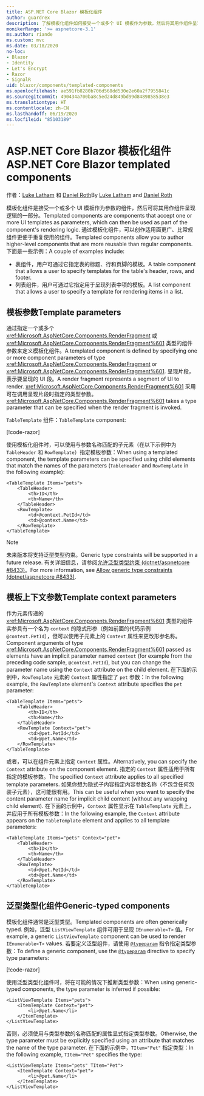 ```yaml
---
title: ASP.NET Core Blazor 模板化组件
author: guardrex
description: 了解模板化组件如何接受一个或多个 UI 模板作为参数，然后将其用作组件呈现逻辑的一部分。
monikerRange: '>= aspnetcore-3.1'
ms.author: riande
ms.custom: mvc
ms.date: 03/18/2020
no-loc:
- Blazor
- Identity
- Let's Encrypt
- Razor
- SignalR
uid: blazor/components/templated-components
ms.openlocfilehash: ae591fb8280b706d568dd530e2e60a2f7955841c
ms.sourcegitcommit: 490434a700ba8c5ed24d849bd99d8489858538e3
ms.translationtype: HT
ms.contentlocale: zh-CN
ms.lasthandoff: 06/19/2020
ms.locfileid: "85103189"
---
```

# <a name="aspnet-core-blazor-templated-components"></a><span data-ttu-id="6d5e3-103">ASP.NET Core Blazor 模板化组件</span><span class="sxs-lookup"><span data-stu-id="6d5e3-103">ASP.NET Core Blazor templated components</span></span>

<span data-ttu-id="6d5e3-104">作者：[Luke Latham](https://github.com/guardrex) 和 [Daniel Roth](https://github.com/danroth27)</span><span class="sxs-lookup"><span data-stu-id="6d5e3-104">By [Luke Latham](https://github.com/guardrex) and [Daniel Roth](https://github.com/danroth27)</span></span>

<span data-ttu-id="6d5e3-105">模板化组件是接受一个或多个 UI 模板作为参数的组件，然后可将其用作组件呈现逻辑的一部分。</span><span class="sxs-lookup"><span data-stu-id="6d5e3-105">Templated components are components that accept one or more UI templates as parameters, which can then be used as part of the component's rendering logic.</span></span> <span data-ttu-id="6d5e3-106">通过模板化组件，可以创作适用面更广、比常规组件更便于重复使用的组件。</span><span class="sxs-lookup"><span data-stu-id="6d5e3-106">Templated components allow you to author higher-level components that are more reusable than regular components.</span></span> <span data-ttu-id="6d5e3-107">下面是一些示例：</span><span class="sxs-lookup"><span data-stu-id="6d5e3-107">A couple of examples include:</span></span>

* <span data-ttu-id="6d5e3-108">表组件，用户可通过它指定表的标题、行和页脚的模板。</span><span class="sxs-lookup"><span data-stu-id="6d5e3-108">A table component that allows a user to specify templates for the table's header, rows, and footer.</span></span>
* <span data-ttu-id="6d5e3-109">列表组件，用户可通过它指定用于呈现列表中项的模板。</span><span class="sxs-lookup"><span data-stu-id="6d5e3-109">A list component that allows a user to specify a template for rendering items in a list.</span></span>

## <a name="template-parameters"></a><span data-ttu-id="6d5e3-110">模板参数</span><span class="sxs-lookup"><span data-stu-id="6d5e3-110">Template parameters</span></span>

<span data-ttu-id="6d5e3-111">通过指定一个或多个 <xref:Microsoft.AspNetCore.Components.RenderFragment> 或 <xref:Microsoft.AspNetCore.Components.RenderFragment%601> 类型的组件参数来定义模板化组件。</span><span class="sxs-lookup"><span data-stu-id="6d5e3-111">A templated component is defined by specifying one or more component parameters of type <xref:Microsoft.AspNetCore.Components.RenderFragment> or <xref:Microsoft.AspNetCore.Components.RenderFragment%601>.</span></span> <span data-ttu-id="6d5e3-112">呈现片段，表示要呈现的 UI 段。</span><span class="sxs-lookup"><span data-stu-id="6d5e3-112">A render fragment represents a segment of UI to render.</span></span> <span data-ttu-id="6d5e3-113"><xref:Microsoft.AspNetCore.Components.RenderFragment%601> 采用可在调用呈现片段时指定的类型参数。</span><span class="sxs-lookup"><span data-stu-id="6d5e3-113"><xref:Microsoft.AspNetCore.Components.RenderFragment%601> takes a type parameter that can be specified when the render fragment is invoked.</span></span>

<span data-ttu-id="6d5e3-114">`TableTemplate` 组件：</span><span class="sxs-lookup"><span data-stu-id="6d5e3-114">`TableTemplate` component:</span></span>

[!code-razor[](../common/samples/3.x/BlazorWebAssemblySample/Components/TableTemplate.razor)]

<span data-ttu-id="6d5e3-115">使用模板化组件时，可以使用与参数名称匹配的子元素（在以下示例中为 `TableHeader` 和 `RowTemplate`）指定模板参数：</span><span class="sxs-lookup"><span data-stu-id="6d5e3-115">When using a templated component, the template parameters can be specified using child elements that match the names of the parameters (`TableHeader` and `RowTemplate` in the following example):</span></span>

```razor
<TableTemplate Items="pets">
    <TableHeader>
        <th>ID</th>
        <th>Name</th>
    </TableHeader>
    <RowTemplate>
        <td>@context.PetId</td>
        <td>@context.Name</td>
    </RowTemplate>
</TableTemplate>
```

> [!NOTE]
> <span data-ttu-id="6d5e3-116">未来版本将支持泛型类型约束。</span><span class="sxs-lookup"><span data-stu-id="6d5e3-116">Generic type constraints will be supported in a future release.</span></span> <span data-ttu-id="6d5e3-117">有关详细信息，请参阅[允许泛型类型约束 (dotnet/aspnetcore #8433)](https://github.com/dotnet/aspnetcore/issues/8433)。</span><span class="sxs-lookup"><span data-stu-id="6d5e3-117">For more information, see [Allow generic type constraints (dotnet/aspnetcore #8433)](https://github.com/dotnet/aspnetcore/issues/8433).</span></span>

## <a name="template-context-parameters"></a><span data-ttu-id="6d5e3-118">模板上下文参数</span><span class="sxs-lookup"><span data-stu-id="6d5e3-118">Template context parameters</span></span>

<span data-ttu-id="6d5e3-119">作为元素传递的 <xref:Microsoft.AspNetCore.Components.RenderFragment%601> 类型的组件实参具有一个名为 `context` 的隐式形参（例如前面的代码示例 `@context.PetId`），但可以使用子元素上的 `Context` 属性来更改形参名称。</span><span class="sxs-lookup"><span data-stu-id="6d5e3-119">Component arguments of type <xref:Microsoft.AspNetCore.Components.RenderFragment%601> passed as elements have an implicit parameter named `context` (for example from the preceding code sample, `@context.PetId`), but you can change the parameter name using the `Context` attribute on the child element.</span></span> <span data-ttu-id="6d5e3-120">在下面的示例中，`RowTemplate` 元素的 `Context` 属性指定了 `pet` 参数：</span><span class="sxs-lookup"><span data-stu-id="6d5e3-120">In the following example, the `RowTemplate` element's `Context` attribute specifies the `pet` parameter:</span></span>

```razor
<TableTemplate Items="pets">
    <TableHeader>
        <th>ID</th>
        <th>Name</th>
    </TableHeader>
    <RowTemplate Context="pet">
        <td>@pet.PetId</td>
        <td>@pet.Name</td>
    </RowTemplate>
</TableTemplate>
```

<span data-ttu-id="6d5e3-121">或者，可以在组件元素上指定 `Context` 属性。</span><span class="sxs-lookup"><span data-stu-id="6d5e3-121">Alternatively, you can specify the `Context` attribute on the component element.</span></span> <span data-ttu-id="6d5e3-122">指定的 `Context` 属性适用于所有指定的模板参数。</span><span class="sxs-lookup"><span data-stu-id="6d5e3-122">The specified `Context` attribute applies to all specified template parameters.</span></span> <span data-ttu-id="6d5e3-123">如果你想为隐式子内容指定内容参数名称（不包含任何包装子元素），这可能很有用。</span><span class="sxs-lookup"><span data-stu-id="6d5e3-123">This can be useful when you want to specify the content parameter name for implicit child content (without any wrapping child element).</span></span> <span data-ttu-id="6d5e3-124">在下面的示例中，`Context` 属性显示在 `TableTemplate` 元素上，并应用于所有模板参数：</span><span class="sxs-lookup"><span data-stu-id="6d5e3-124">In the following example, the `Context` attribute appears on the `TableTemplate` element and applies to all template parameters:</span></span>

```razor
<TableTemplate Items="pets" Context="pet">
    <TableHeader>
        <th>ID</th>
        <th>Name</th>
    </TableHeader>
    <RowTemplate>
        <td>@pet.PetId</td>
        <td>@pet.Name</td>
    </RowTemplate>
</TableTemplate>
```

## <a name="generic-typed-components"></a><span data-ttu-id="6d5e3-125">泛型类型化组件</span><span class="sxs-lookup"><span data-stu-id="6d5e3-125">Generic-typed components</span></span>

<span data-ttu-id="6d5e3-126">模板化组件通常是泛型类型。</span><span class="sxs-lookup"><span data-stu-id="6d5e3-126">Templated components are often generically typed.</span></span> <span data-ttu-id="6d5e3-127">例如，泛型 `ListViewTemplate` 组件可用于呈现 `IEnumerable<T>` 值。</span><span class="sxs-lookup"><span data-stu-id="6d5e3-127">For example, a generic `ListViewTemplate` component can be used to render `IEnumerable<T>` values.</span></span> <span data-ttu-id="6d5e3-128">若要定义泛型组件，请使用 [`@typeparam`](xref:mvc/views/razor#typeparam) 指令指定类型参数：</span><span class="sxs-lookup"><span data-stu-id="6d5e3-128">To define a generic component, use the [`@typeparam`](xref:mvc/views/razor#typeparam) directive to specify type parameters:</span></span>

[!code-razor[](../common/samples/3.x/BlazorWebAssemblySample/Components/ListViewTemplate.razor)]

<span data-ttu-id="6d5e3-129">使用泛型类型化组件时，将在可能的情况下推断类型参数：</span><span class="sxs-lookup"><span data-stu-id="6d5e3-129">When using generic-typed components, the type parameter is inferred if possible:</span></span>

```razor
<ListViewTemplate Items="pets">
    <ItemTemplate Context="pet">
        <li>@pet.Name</li>
    </ItemTemplate>
</ListViewTemplate>
```

<span data-ttu-id="6d5e3-130">否则，必须使用与类型参数的名称匹配的属性显式指定类型参数。</span><span class="sxs-lookup"><span data-stu-id="6d5e3-130">Otherwise, the type parameter must be explicitly specified using an attribute that matches the name of the type parameter.</span></span> <span data-ttu-id="6d5e3-131">在下面的示例中，`TItem="Pet"` 指定类型：</span><span class="sxs-lookup"><span data-stu-id="6d5e3-131">In the following example, `TItem="Pet"` specifies the type:</span></span>

```razor
<ListViewTemplate Items="pets" TItem="Pet">
    <ItemTemplate Context="pet">
        <li>@pet.Name</li>
    </ItemTemplate>
</ListViewTemplate>
```
